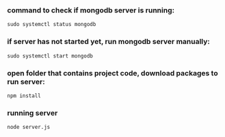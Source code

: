 ### command to check if mongodb server is running:
    sudo systemctl status mongodb

### if server has not started yet, run mongodb server manually:
    sudo systemctl start mongodb

### open folder that contains project code, download packages to run server:
    npm install

### running server
    node server.js